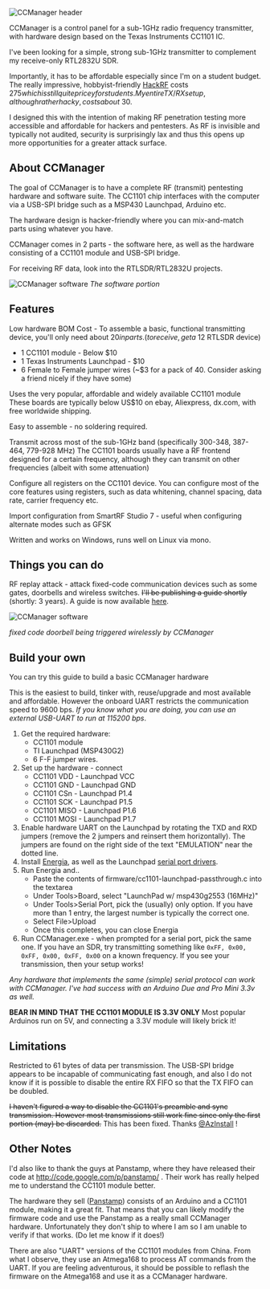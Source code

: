 ![CCManager header](https://raw.github.com/jglim/CCManager/master/other/images/header-small.png)


CCManager is a control panel for a sub-1GHz radio frequency transmitter, with hardware design based on the Texas Instruments CC1101 IC.

I've been looking for a simple, strong sub-1GHz transmitter to complement my receive-only RTL2832U SDR. 

Importantly, it has to be affordable especially since I'm on a student budget. The really impressive, hobbyist-friendly [HackRF](http://www.kickstarter.com/projects/mossmann/hackrf-an-open-source-sdr-platform) costs $275 which is still quite pricey for students. My entire TX/RX setup, although rather hacky, costs about ~$30.

I designed this with the intention of making RF penetration testing more accessible and affordable for hackers and pentesters. As RF is invisible and typically not audited, security is surprisingly lax and thus this opens up more opportunities for a greater attack surface.

About CCManager
---
The goal of CCManager is to have a complete RF (transmit) pentesting hardware and software suite. The CC1101 chip interfaces with the computer via a USB-SPI bridge such as a MSP430 Launchpad, Arduino etc. 

The hardware design is hacker-friendly where you can mix-and-match parts using whatever you have.

CCManager comes in 2 parts - the software here, as well as the hardware consisting of a CC1101 module and USB-SPI bridge.

For receiving RF data, look into the RTLSDR/RTL2832U projects. 

![CCManager software](https://raw.github.com/jglim/CCManager/master/other/images/ccmanager-view.png)
_The software portion_

Features
---
Low hardware BOM Cost - To assemble a basic, functional transmitting device, you'll only need about $20 in parts. (to receive, get a ~$12 RTLSDR device)
 - 1 CC1101 module - Below $10
 - 1 Texas Instruments Launchpad - $10
 - 6 Female to Female jumper wires (~$3 for a pack of 40. Consider asking a friend nicely if they have some) 

Uses the very popular, affordable and widely available CC1101 module 
These boards are typically below US$10 on ebay, Aliexpress, dx.com, with free worldwide shipping. 

Easy to assemble - no soldering required.

Transmit across most of the sub-1GHz band (specifically 300-348, 387-464, 779-928 MHz)
The CC1101 boards usually have a RF frontend designed for a certain frequency, although they can transmit on other frequencies (albeit with some attenuation)

Configure all registers on the CC1101 device. You can configure most of the core features using registers, such as data whitening, channel spacing, data rate, carrier frequency etc.

Import configuration from SmartRF Studio 7 - useful when configuring alternate modes such as GFSK

Written and works on Windows, runs well on Linux via mono.

Things you can do
---
RF replay attack - attack fixed-code communication devices such as some gates, doorbells and wireless switches. ~~I'll be publishing a guide shortly~~ (shortly: 3 years). A guide is now available [here](https://github.com/jglim/CCManager/files/612566/CCManager.pdf).


![CCManager software](https://raw.github.com/jglim/CCManager/master/other/images/doorbell.gif)

_fixed code doorbell being triggered wirelessly by CCManager_

Build your own
---
You can try this guide to build a basic CCManager hardware 

This is the easiest to build, tinker with, reuse/upgrade and most available and affordable. However the onboard UART restricts the communication speed to 9600 bps. _If you know what you are doing, you can use an external USB-UART to run at 115200 bps_.

1. Get the required hardware: 
    - CC1101 module
    - TI Launchpad (MSP430G2)
    - 6 F-F jumper wires.
1. Set up the hardware - connect
    - CC1101 VDD - Launchpad VCC
    - CC1101 GND - Launchpad GND
    - CC1101 CSn - Launchpad P1.4
    - CC1101 SCK - Launchpad P1.5
    - CC1101 MISO - Launchpad P1.6
    - CC1101 MOSI - Launchpad P1.7
1. Enable hardware UART on the Launchpad by rotating the TXD and RXD jumpers (remove the 2 jumpers and reinsert them horizontally). The jumpers are found on the right side of the text "EMULATION" near the dotted line.
1. Install [Energia](http://energia.nu/), as well as the Launchpad [serial port drivers](https://github.com/noccy80/mspdev/tree/master/reference/launchpad-captouch/LaunchPad_Driver).
1. Run Energia and.. 
    - Paste the contents of firmware/cc1101-launchpad-passthrough.c into the textarea
    - Under Tools>Board, select "LaunchPad w/ msp430g2553 (16MHz)"
    - Under Tools>Serial Port, pick the (usually) only option. If you have more than 1 entry, the largest number is typically the correct one.
    - Select File>Upload
    - Once this completes, you can close Energia
1. Run CCManager.exe - when prompted for a serial port, pick the same one. If you have an SDR, try transmitting something like `0xFF, 0x00, 0xFF, 0x00, 0xFF, 0x00` on a known frequency. If you see your transmission, then your setup works!
    
_Any hardware that implements the same (simple) serial protocol can work with CCManager. I've had success with an Arduino Due and Pro Mini 3.3v as well._

__BEAR IN MIND THAT THE CC1101 MODULE IS 3.3V ONLY__ Most popular Arduinos run on 5V, and connecting a 3.3V module will likely brick it!

Limitations
---
Restricted to 61 bytes of data per transmission. The USB-SPI bridge appears to be incapable of communicating fast enough, and also I do not know if it is possible to disable the entire RX FIFO so that the TX FIFO can be doubled.

~~I haven't figured a way to disable the CC1101's preamble and sync transmission. However most transmissions still work fine since only the first portion (may) be discarded.~~ This has been fixed. Thanks [@AzInstall](https://github.com/AzInstall) !

Other Notes
---
I'd also like to thank the guys at Panstamp, where they have released their code at http://code.google.com/p/panstamp/ . Their work has really helped me to understand the CC1101 module better.

The hardware they sell ([Panstamp](http://www.panstamp.com/products/wirelessarduino)) consists of an Arduino and a CC1101 module, making it a great fit. That means that you can likely modify the firmware code and use the Panstamp as a really small CCManager hardware. Unfortunately they don't ship to where I am so I am unable to verify if that works. (Do let me know if it does!)

There are also "UART" versions of the CC1101 modules from China. From what I observe, they use an Atmega168 to process AT commands from the UART. If you are feeling adventurous, it should be possible to reflash the firmware on the Atmega168 and use it as a CCManager hardware.
